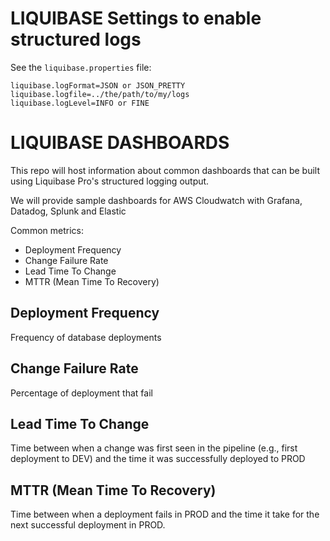 # LIQUIBASE Settings to enable structured logs

See the `liquibase.properties` file:
```
liquibase.logFormat=JSON or JSON_PRETTY
liquibase.logfile=../the/path/to/my/logs
liquibase.logLevel=INFO or FINE
```

# LIQUIBASE DASHBOARDS 

This repo will host information about common dashboards that can be built using Liquibase Pro's structured logging output. 

We will provide sample dashboards for AWS Cloudwatch with Grafana, Datadog, Splunk and Elastic

Common metrics:

* Deployment Frequency
* Change Failure Rate
* Lead Time To Change
* MTTR (Mean Time To Recovery)

## Deployment Frequency

Frequency of database deployments 
## Change Failure Rate

Percentage of deployment that fail

## Lead Time To Change

Time between when a change was first seen in the pipeline (e.g., first deployment to DEV) and the time it was successfully deployed to PROD
## MTTR (Mean Time To Recovery)

Time between when a deployment fails in PROD and the time it take for the next successful deployment in PROD.

